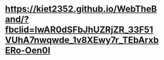 # https://kiet2352.github.io/WebTheBand/?fbclid=IwAR0dSFbJhUZRjZR_33F51VUhA7nwqwde_1v8XEwy7r_TEbArxbERo-Oen0I
